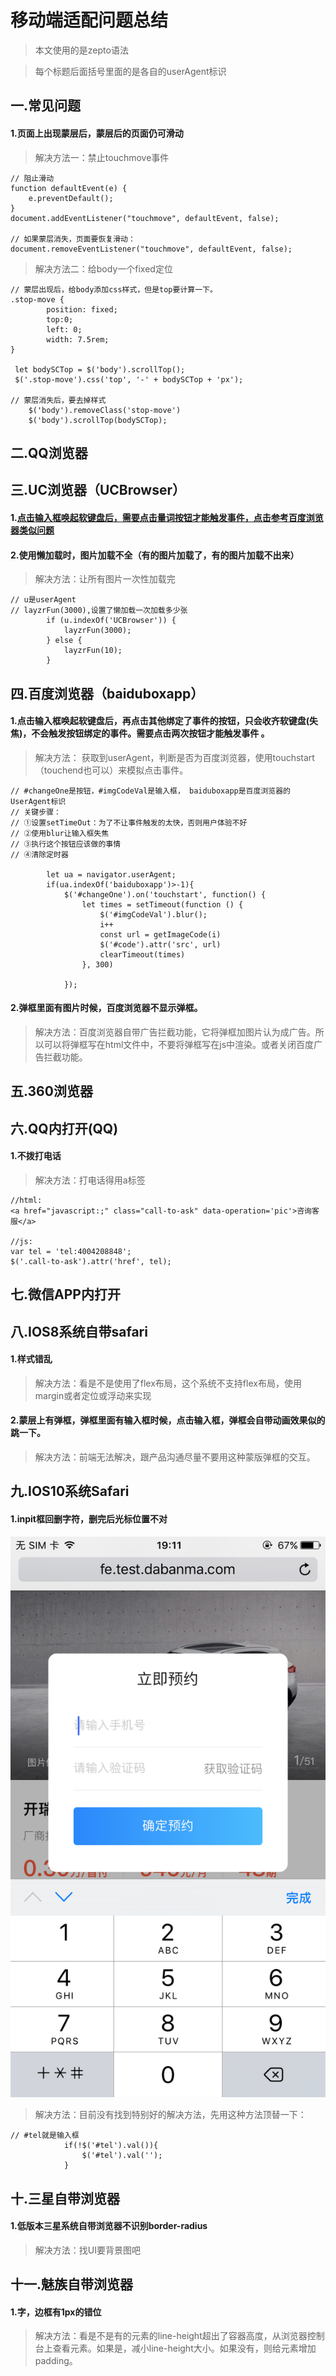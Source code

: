 # 移动端适配问题总结
> 本文使用的是zepto语法

>每个标题后面括号里面的是各自的userAgent标识

## 一.常见问题
#### 1.页面上出现蒙层后，蒙层后的页面仍可滑动
> 解决方法一：禁止touchmove事件
```apple js
// 阻止滑动
function defaultEvent(e) {
    e.preventDefault();
}
document.addEventListener("touchmove", defaultEvent, false);

// 如果蒙层消失，页面要恢复滑动：
document.removeEventListener("touchmove", defaultEvent, false);
```

> 解决方法二：给body一个fixed定位
```apple js
// 蒙层出现后，给body添加css样式，但是top要计算一下。
.stop-move {
        position: fixed;
        top:0;
        left: 0;
        width: 7.5rem;
}

 let bodySCTop = $('body').scrollTop();
 $('.stop-move').css('top', '-' + bodySCTop + 'px');

// 蒙层消失后，要去掉样式
    $('body').removeClass('stop-move')
    $('body').scrollTop(bodySCTop);
```





## 二.QQ浏览器

## 三.UC浏览器（UCBrowser）
#### 1.[点击输入框唤起软键盘后，需要点击量词按钮才能触发事件，点击参考百度浏览器类似问题](#twice)
#### 2.使用懒加载时，图片加载不全（有的图片加载了，有的图片加载不出来）
> 解决方法：让所有图片一次性加载完
```apple js
// u是userAgent
// layzrFun(3000),设置了懒加载一次加载多少张
        if (u.indexOf('UCBrowser')) {
            layzrFun(3000);
        } else {
            layzrFun(10);
        }

```

## 四.百度浏览器（baiduboxapp）
#### 1.点击输入框唤起软键盘后，再点击其他绑定了事件的按钮，只会收齐软键盘(失焦)，不会触发按钮绑定的事件。<a id="twice">需要点击两次按钮才能触发事件<a> 。
> 解决方法：
> 获取到userAgent，判断是否为百度浏览器，使用touchstart（touchend也可以）来模拟点击事件。
```angular2html
// #changeOne是按钮，#imgCodeVal是输入框， baiduboxapp是百度浏览器的UserAgent标识
// 关键步骤： 
// ①设置setTimeOut：为了不让事件触发的太快，否则用户体验不好
// ②使用blur让输入框失焦
// ③执行这个按钮应该做的事情
// ④清除定时器

        let ua = navigator.userAgent;
        if(ua.indexOf('baiduboxapp')>-1){
            $('#changeOne').on('touchstart', function() {
                let times = setTimeout(function () {
                    $('#imgCodeVal').blur(); 
                    i++
                    const url = getImageCode(i)
                    $('#code').attr('src', url)
                    clearTimeout(times)
                }, 300)

            });
```

#### 2.弹框里面有图片时候，百度浏览器不显示弹框。
> 解决方法：百度浏览器自带广告拦截功能，它将弹框加图片认为成广告。所以可以将弹框写在html文件中，不要将弹框写在js中渲染。或者关闭百度广告拦截功能。

## 五.360浏览器


## 六.QQ内打开(QQ)
#### 1.不拨打电话
> 解决方法：打电话得用a标签
```apple js
//html:
<a href="javascript:;" class="call-to-ask" data-operation='pic'>咨询客服</a>

//js:
var tel = 'tel:4004208848';
$('.call-to-ask').attr('href', tel);
```


## 七.微信APP内打开


## 八.IOS8系统自带safari
#### 1.样式错乱
> 解决方法：看是不是使用了flex布局，这个系统不支持flex布局，使用margin或者定位或浮动来实现
#### 2.蒙层上有弹框，弹框里面有输入框时候，点击输入框，弹框会自带动画效果似的跳一下。
> 解决方法：前端无法解决，跟产品沟通尽量不要用这种蒙版弹框的交互。


## 九.IOS10系统Safari
#### 1.inpit框回删字符，删完后光标位置不对
![光标没有回到初始位置](./img/inputdelete.png)
> 解决方法：目前没有找到特别好的解决方法，先用这种方法顶替一下：
```apple js
// #tel就是输入框
            if(!$('#tel').val()){
                $('#tel').val('');
            }
```



## 十.三星自带浏览器
#### 1.低版本三星系统自带浏览器不识别border-radius
> 解决方法：找UI要背景图吧


## 十一.魅族自带浏览器
#### 1.字，边框有1px的错位
> 解决方法：看是不是有的元素的line-height超出了容器高度，从浏览器控制台上查看元素。如果是，减小line-height大小。如果没有，则给元素增加padding。